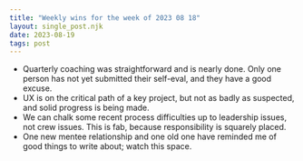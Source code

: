 ```yaml
---
title: "Weekly wins for the week of 2023 08 18"
layout: single_post.njk
date: 2023-08-19
tags: post
---
```

- Quarterly coaching was straightforward and is nearly done. Only one person has not yet submitted their self-eval, and they have a good excuse.
- UX is on the critical path of a key project, but not as badly as suspected, and solid progress is being made.
- We can chalk some recent process difficulties up to leadership issues, not crew issues. This is fab, because responsibility is squarely placed.
- One new mentee relationship and one old one have reminded me of good things to write about; watch this space.
